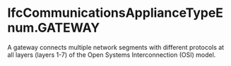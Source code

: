 IfcCommunicationsApplianceTypeEnum.GATEWAY
==========================================
A gateway connects multiple network segments with different protocols at all
layers (layers 1-7) of the Open Systems Interconnection (OSI) model.


